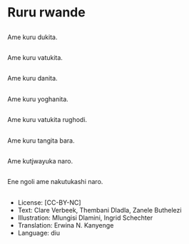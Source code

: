 # Ruru rwande

##
Ame kuru dukita.

##
Ame kuru vatukita.

##
Ame kuru danita.

##
Ame kuru yoghanita.

##
Ame kuru vatukita rughodi.

##
Ame kuru tangita bara.

##
Ame kutjwayuka naro.

##
Ene ngoli ame nakutukashi naro.

##
* License: [CC-BY-NC]
* Text: Clare Verbeek, Thembani Dladla, Zanele Buthelezi
* Illustration: Mlungisi Dlamini, Ingrid Schechter
* Translation: Erwina N. Kanyenge
* Language: diu

